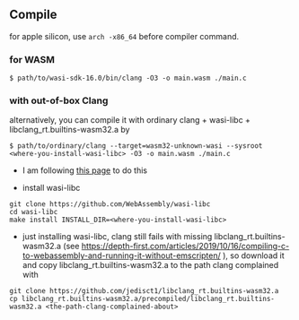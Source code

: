 ## Compile

for apple silicon, use `arch -x86_64` before compiler command.


### for WASM

```
$ path/to/wasi-sdk-16.0/bin/clang -O3 -o main.wasm ./main.c
```

### with out-of-box Clang

alternatively, you can compile it with ordinary clang + wasi-libc + libclang_rt.builtins-wasm32.a by

```
$ path/to/ordinary/clang --target=wasm32-unknown-wasi --sysroot <where-you-install-wasi-libc> -O3 -o main.wasm ./main.c
```

* I am following [this page](https://depth-first.com/articles/2019/10/16/compiling-c-to-webassembly-and-running-it-without-emscripten/) to do this

* install wasi-libc 
```
git clone https://github.com/WebAssembly/wasi-libc
cd wasi-libc
make install INSTALL_DIR=<where-you-install-wasi-libc>
```

* just installing wasi-libc, clang still fails with missing libclang_rt.builtins-wasm32.a (see https://depth-first.com/articles/2019/10/16/compiling-c-to-webassembly-and-running-it-without-emscripten/ ), so download it and copy libclang_rt.builtins-wasm32.a to the path clang complained with

```
git clone https://github.com/jedisct1/libclang_rt.builtins-wasm32.a
cp libclang_rt.builtins-wasm32.a/precompiled/libclang_rt.builtins-wasm32.a <the-path-clang-complained-about>
```


